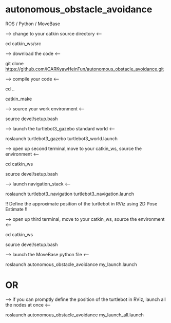 # autonomous_obstacle_avoidance
ROS / Python / MoveBase 

--> change to your catkin source directory <--

cd catkin_ws/src  


--> download the code <--

git clone https://github.com/iCARKyawHeinTun/autonomous_obstacle_avoidance.git

--> compile your code <--

cd ..

catkin_make

--> source your work environment <--

source devel/setup.bash

--> launch the turtlebot3_gazebo standard world <--

roslaunch turtlebot3_gazebo turtlebot3_world.launch

--> open up second terminal,move to your catkin_ws, source the environment <--

cd catkin_ws

source devel/setup.bash

--> launch navigation_stack <--

roslaunch turtlebot3_navigation turtlebot3_navigation.launch

!! Define the approximate position of the turtlebot in RViz using 2D Pose Estimate !!

--> open up third terminal, move to your catkin_ws, source the environment <--

cd catkin_ws

source devel/setup.bash

--> launch the MoveBase python file <--

roslaunch autonomous_obstacle_avoidance my_launch.launch

# OR
--> if you can promptly define the position of the turtlebot in RViz, launch all the nodes at once <--

roslaunch autonomous_obstacle_avoidance my_launch_all.launch
